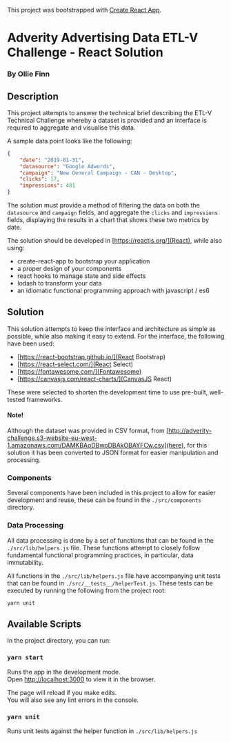 This project was bootstrapped with [Create React App](https://github.com/facebook/create-react-app).

# Adverity Advertising Data ETL-V Challenge - React Solution

### By Ollie Finn

## Description 

This project attempts to answer the technical brief describing the ETL-V Technical Challenge whereby a dataset is provided and an interface is required to aggregate and visualise this data.

A sample data point looks like the following:

```json
{
    "date": "2019-01-31",
    "datasource": "Google Adwords",
    "campaign": "New General Campaign - CAN - Desktop",
    "clicks": 17,
    "impressions": 481
}
```

The solution must provide a method of filtering the data on both the `datasource` and `campaign` fields, and aggregate the `clicks` and `impressions` fields, displaying the results in a chart that shows these two metrics by date.

The solution should be developed in [https://reactjs.org/](React), while also using:

- create-react-app to bootstrap your application  
- a proper design of your components  
- react hooks to manage state and side effects  
- lodash to transform your data  
- an idiomatic functional programming approach with javascript / es6  

## Solution

This solution attempts to keep the interface and architecture as simple as possible, while also making it easy to extend. For the interface, the following have been used:

- [https://react-bootstrap.github.io/](React Bootstrap)
- [https://react-select.com/](React Select)
- [https://fontawesome.com/](Fontawesome)
- [https://canvasjs.com/react-charts/](CanvasJS React)

These were selected to shorten the development time to use pre-built, well-tested frameworks.

#### Note! 
Although the dataset was provided in CSV format, from [http://adverity-challenge.s3-website-eu-west-1.amazonaws.com/DAMKBAoDBwoDBAkOBAYFCw.csv](here), for this solution it has been converted to JSON format for easier manipulation and processing.

### Components

Several components have been included in this project to allow for easier development and reuse, these can be found in the `./src/components` directory.

### Data Processing

All data processing is done by a set of functions that can be found in the `./src/lib/helpers.js` file. These functions attempt to closely follow fundamental functional programming practices, in particular, data immutability.

All functions in the `./src/lib/helpers.js` file have accompanying unit tests that can be found in `./src/__tests__/helperTest.js`. These tests can be executed by running the following from the project root:

```
yarn unit
```

## Available Scripts

In the project directory, you can run:

### `yarn start`

Runs the app in the development mode.<br />
Open [http://localhost:3000](http://localhost:3000) to view it in the browser.

The page will reload if you make edits.<br />
You will also see any lint errors in the console.

### `yarn unit`

Runs unit tests against the helper function in `./src/lib/helpers.js`
